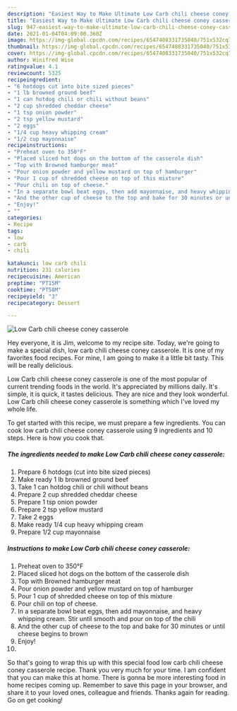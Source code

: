 ```yaml
---
description: "Easiest Way to Make Ultimate Low Carb chili cheese coney casserole"
title: "Easiest Way to Make Ultimate Low Carb chili cheese coney casserole"
slug: 947-easiest-way-to-make-ultimate-low-carb-chili-cheese-coney-casserole
date: 2021-01-04T04:09:00.360Z
image: https://img-global.cpcdn.com/recipes/6547408331735040/751x532cq70/low-carb-chili-cheese-coney-casserole-recipe-main-photo.jpg
thumbnail: https://img-global.cpcdn.com/recipes/6547408331735040/751x532cq70/low-carb-chili-cheese-coney-casserole-recipe-main-photo.jpg
cover: https://img-global.cpcdn.com/recipes/6547408331735040/751x532cq70/low-carb-chili-cheese-coney-casserole-recipe-main-photo.jpg
author: Winifred Wise
ratingvalue: 4.1
reviewcount: 5325
recipeingredient:
- "6 hotdogs cut into bite sized pieces"
- "1 lb browned ground beef"
- "1 can hotdog chili or chili without beans"
- "2 cup shredded cheddar cheese"
- "1 tsp onion powder"
- "2 tsp yellow mustard"
- "2 eggs"
- "1/4 cup heavy whipping cream"
- "1/2 cup mayonnaise"
recipeinstructions:
- "Preheat oven to 350°F"
- "Placed sliced hot dogs on the bottom of the casserole dish"
- "Top with Browned hamburger meat"
- "Pour onion powder and yellow mustard on top of hamburger"
- "Pour 1 cup of shredded cheese on top of this mixture"
- "Pour chili on top of cheese."
- "In a separate bowl beat eggs, then add mayonnaise, and heavy whipping cream. Stir until smooth and pour on top of the chili"
- "And the other cup of cheese to the top and bake for 30 minutes or until cheese begins to brown"
- "Enjoy!"
- ""
categories:
- Recipe
tags:
- low
- carb
- chili

katakunci: low carb chili 
nutrition: 231 calories
recipecuisine: American
preptime: "PT15M"
cooktime: "PT58M"
recipeyield: "3"
recipecategory: Dessert

---
```



![Low Carb chili cheese coney casserole](https://img-global.cpcdn.com/recipes/6547408331735040/751x532cq70/low-carb-chili-cheese-coney-casserole-recipe-main-photo.jpg)

Hey everyone, it is Jim, welcome to my recipe site. Today, we're going to make a special dish, low carb chili cheese coney casserole. It is one of my favorites food recipes. For mine, I am going to make it a little bit tasty. This will be really delicious.

Low Carb chili cheese coney casserole is one of the most popular of current trending foods in the world. It's appreciated by millions daily. It's simple, it is quick, it tastes delicious. They are nice and they look wonderful. Low Carb chili cheese coney casserole is something which I've loved my whole life.




To get started with this recipe, we must prepare a few ingredients. You can cook low carb chili cheese coney casserole using 9 ingredients and 10 steps. Here is how you cook that.

<!--inarticleads1-->

##### The ingredients needed to make Low Carb chili cheese coney casserole:

1. Prepare 6 hotdogs (cut into bite sized pieces)
1. Make ready 1 lb browned ground beef
1. Take 1 can hotdog chili or chili without beans
1. Prepare 2 cup shredded cheddar cheese
1. Prepare 1 tsp onion powder
1. Prepare 2 tsp yellow mustard
1. Take 2 eggs
1. Make ready 1/4 cup heavy whipping cream
1. Prepare 1/2 cup mayonnaise




<!--inarticleads2-->

##### Instructions to make Low Carb chili cheese coney casserole:

1. Preheat oven to 350°F
1. Placed sliced hot dogs on the bottom of the casserole dish
1. Top with Browned hamburger meat
1. Pour onion powder and yellow mustard on top of hamburger
1. Pour 1 cup of shredded cheese on top of this mixture
1. Pour chili on top of cheese.
1. In a separate bowl beat eggs, then add mayonnaise, and heavy whipping cream. Stir until smooth and pour on top of the chili
1. And the other cup of cheese to the top and bake for 30 minutes or until cheese begins to brown
1. Enjoy!
1. 




So that's going to wrap this up with this special food low carb chili cheese coney casserole recipe. Thank you very much for your time. I am confident that you can make this at home. There is gonna be more interesting food in home recipes coming up. Remember to save this page in your browser, and share it to your loved ones, colleague and friends. Thanks again for reading. Go on get cooking!
